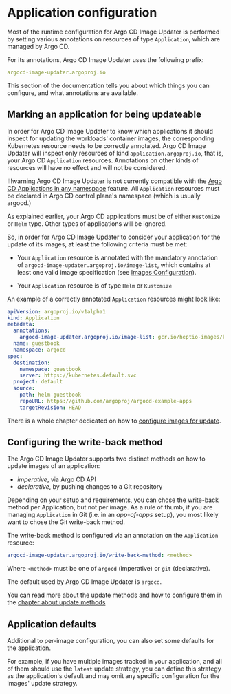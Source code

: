 # Application configuration

Most of the runtime configuration for Argo CD Image Updater is performed by
setting various annotations on resources of type `Application`, which are
managed by Argo CD.

For its annotations, Argo CD Image Updater uses the following prefix:

```yaml
argocd-image-updater.argoproj.io
```

This section of the documentation tells you about which things you can
configure, and what annotations are available.

## <a name="application-mark"></a>Marking an application for being updateable

In order for Argo CD Image Updater to know which applications it should inspect
for updating the workloads' container images, the corresponding Kubernetes
resource needs to be correctly annotated. Argo CD Image Updater will inspect
only resources of kind `application.argoproj.io`, that is, your Argo CD
`Application` resources. Annotations on other kinds of resources will have no
effect and will not be considered.

!!!warning
    Argo CD Image Updater is not currently compatible with the
    [Argo CD Applications in any namespace](https://argo-cd.readthedocs.io/en/stable/operator-manual/app-any-namespace/)
    feature. All `Application` resources must be declared in Argo CD control plane's namespace (which is usually argocd.)

As explained earlier, your Argo CD applications must be of either `Kustomize`
or `Helm` type. Other types of applications will be ignored.

So, in order for Argo CD Image Updater to consider your application for the
update of its images, at least the following criteria must be met:

* Your `Application` resource is annotated with the mandatory annotation of
  `argocd-image-updater.argoproj.io/image-list`, which contains at least one
  valid image specification (see [Images Configuration](images.md)).

* Your `Application` resource is of type `Helm` or `Kustomize`

An example of a correctly annotated `Application` resources might look like:

```yaml
apiVersion: argoproj.io/v1alpha1
kind: Application
metadata:
  annotations:
    argocd-image-updater.argoproj.io/image-list: gcr.io/heptio-images/ks-guestbook-demo:^0.1
  name: guestbook
  namespace: argocd
spec:
  destination:
    namespace: guestbook
    server: https://kubernetes.default.svc
  project: default
  source:
    path: helm-guestbook
    repoURL: https://github.com/argoproj/argocd-example-apps
    targetRevision: HEAD
```

There is a whole chapter dedicated on how to
[configure images for update](../images).

## <a name="configure-write-back"></a>Configuring the write-back method

The Argo CD Image Updater supports two distinct methods on how to update images
of an application:

* *imperative*, via Argo CD API
* *declarative*, by pushing changes to a Git repository

Depending on your setup and requirements, you can chose the write-back method
per Application, but not per image. As a rule of thumb, if you are managing
`Application` in Git (i.e. in an *app-of-apps* setup), you most likely want
to chose the Git write-back method.

The write-back method is configured via an annotation on the `Application`
resource:

```yaml
argocd-image-updater.argoproj.io/write-back-method: <method>
```

Where `<method>` must be one of `argocd` (imperative) or `git` (declarative).

The default used by Argo CD Image Updater is `argocd`.

You can read more about the update methods and how to configure them in the
[chapter about update methods](../basics/update-methods.md)

## <a name="application-defaults"></a>Application defaults

Additional to per-image configuration, you can also set some defaults for the
application.

For example, if you have multiple images tracked in your application, and all
of them should use the `latest` update strategy, you can define this strategy
as the application's default and may omit any specific configuration for the
images' update strategy.
